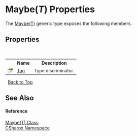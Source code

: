 # Maybe(*T*) Properties
 

The <a href="T_CSharpx_Maybe_1">Maybe(T)</a> generic type exposes the following members.


## Properties
&nbsp;<table><tr><th></th><th>Name</th><th>Description</th></tr><tr><td>![Public property](media/pubproperty.gif "Public property")</td><td><a href="P_CSharpx_Maybe_1_Tag">Tag</a></td><td>
Type discriminator.</td></tr></table>&nbsp;
<a href="#maybe(*t*)-properties">Back to Top</a>

## See Also


#### Reference
<a href="T_CSharpx_Maybe_1">Maybe(T) Class</a><br /><a href="N_CSharpx">CSharpx Namespace</a><br />